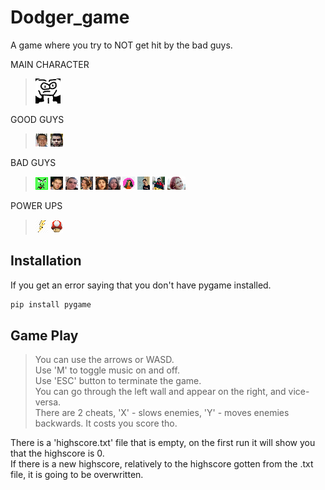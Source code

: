 # Dodger_game

A game where you try to NOT get hit by the bad guys.

MAIN CHARACTER
>![](players/player.png)

GOOD GUYS
>![](players/good/stobko.png) ![](players/good/shosho.png)  

BAD GUYS
>![](players/bad/baddie.png)
![](players/bad/radichat.png) ![](players/bad/danko.png) ![](players/bad/regi.png) ![](players/bad/bocko.png)![](players/bad/anne.png) 
![](players/bad/ceci.png) ![](players/bad/lazo.png) ![](players/bad/aleko.png) ![](players/bad/monika.png)

POWER UPS
>![](players/powerups/flash.png) ![](players/powerups/red.png)


## Installation

If you get an error saying that you don't have pygame installed.</br>

```bash
pip install pygame
```



## Game Play

>You can use the arrows or WASD. </br>
>Use 'M' to toggle music on and off. </br>
>Use 'ESC' button to terminate the game. </br>
>You can go through the left wall and appear on the right, and vice-versa. </br>
>There are 2 cheats, 'X' - slows enemies, 'Y' - moves enemies backwards. It costs you score tho. </br>

There is a 'highscore.txt' file that is empty, on the first run it will show you that the highscore is 0. </br>
If there is a new highscore, relatively to the highscore gotten from the .txt file, it is going to be overwritten. </br>